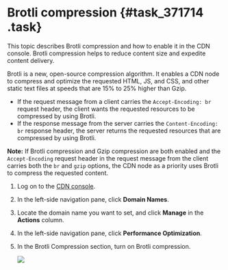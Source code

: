 # Brotli compression {#task_371714 .task}

This topic describes Brotli compression and how to enable it in the CDN console. Brotli compression helps to reduce content size and expedite content delivery.

Brotli is a new, open-source compression algorithm. It enables a CDN node to compress and optimize the requested HTML, JS, and CSS, and other static text files at speeds that are 15% to 25% higher than Gzip.

-   If the request message from a client carries the `Accept-Encoding: br` request header, the client wants the requested resources to be compressed by using Brotli.
-   If the response message from the server carries the `Content-Encoding: br` response header, the server returns the requested resources that are compressed by using Brotli.

**Note:** If Brotli compression and Gzip compression are both enabled and the `Accept-Encoding` request header in the request message from the client carries both the `br` and `gzip` options, the CDN node as a priority uses Brotli to compress the requested content.

1.  Log on to the [CDN console](https://cdn.console.aliyun.com/overview).
2.  In the left-side navigation pane, click **Domain Names**.
3.  Locate the domain name you want to set, and click **Manage** in the **Actions** column.
4.  In the left-side navigation pane, click **Performance Optimization**.
5.  In the Brotli Compression section, turn on Brotli compression. 

    ![](http://static-aliyun-doc.oss-cn-hangzhou.aliyuncs.com/assets/img/301855/156440924848022_en-US.png)


